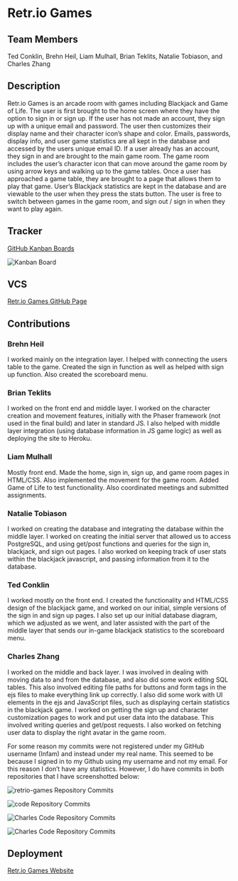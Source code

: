 # Retr.io Games

## Team Members

Ted Conklin, Brehn Heil, Liam Mulhall, Brian Teklits, Natalie Tobiason, and Charles Zhang

## Description

Retr.io Games is an arcade room with games including Blackjack and Game of Life. The user is first brought to the home screen where they have the option to sign in or sign up. If the user has not made an account, they sign up with a unique email and password. The user then customizes their display name and their character icon’s shape and color. Emails, passwords, display info, and user game statistics are all kept in the database and accessed by the users unique email ID. If a user already has an account, they sign in and are brought to the main game room. The game room includes the user’s character icon that can move around the game room by using arrow keys and walking up to the game tables. Once a user has approached a game table, they are brought to a page that allows them to play that game. User’s Blackjack statistics are kept in the database and are viewable to the user when they press the stats button. The user is free to switch between games in the game room, and sign out / sign in when they want to play again.

## Tracker

[GitHub Kanban Boards](https://github.com/retrio-games/code/projects)

![Kanban Board](./images/kanban.png)

## VCS

[Retr.io Games GitHub Page](https://github.com/retrio-games)

## Contributions

### Brehn Heil
 
I worked mainly on the integration layer. I helped with connecting the users table to the game. Created the sign in function as well as helped with sign up function. Also created the scoreboard menu.

### Brian Teklits

I worked on the front end and middle layer. I worked on the character creation and movement features, initially with the Phaser framework (not used in the final build) and later in standard JS. I also helped with middle layer integration (using database information in JS game logic) as well as deploying the site to Heroku.

### Liam Mulhall

Mostly front end. Made the home, sign in, sign up, and game room pages in HTML/CSS. Also implemented the movement for the game room. Added Game of Life to test functionality. Also coordinated meetings and submitted assignments.

### Natalie Tobiason

I worked on creating the database and integrating the database within the middle layer. I worked on creating the initial server that allowed us to access PostgreSQL, and using get/post functions and queries for the sign in, blackjack, and sign out pages. I also worked on keeping track of user stats within the blackjack javascript, and passing information from it to the database.

### Ted Conklin

I worked mostly on the front end. I created the functionality and HTML/CSS design of the blackjack game, and worked on our initial, simple versions of the sign in and sign up pages. I also set up our initial database diagram, which we adjusted as we went, and later assisted with the part of the middle layer that sends our in-game blackjack statistics to the scoreboard menu.

### Charles Zhang

I worked on the middle and back layer. I was involved in dealing with moving data to and from the database, and also did some work editing SQL tables. This also involved editing file paths for buttons and form tags in the ejs files to make everything link up correctly. I also did some work with UI elements in the ejs and JavaScript files, such as displaying certain statistics in the blackjack game. I worked on getting the sign up and character customization pages to work and put user data into the database. This involved writing queries and get/post requests. I also worked on fetching user data to display the right avatar in the game room.

For some reason my commits were not registered under my GitHub username (Infam) and instead under my real name. This seemed to be because I signed in to my Github using my username and not my email. For this reason I don’t have any statistics. However, I do have commits in both repositories that I have screenshotted below:

![retrio-games Repository Commits](./images/retrio-games.png)

![code Repository Commits](./images/code.png)

![Charles Code Repository Commits](./images/CommitProof1.png)

![Charles Code Repository Commits](./images/CommitProof.png)

## Deployment

[Retr.io Games Website](https://retriogames.herokuapp.com/)
